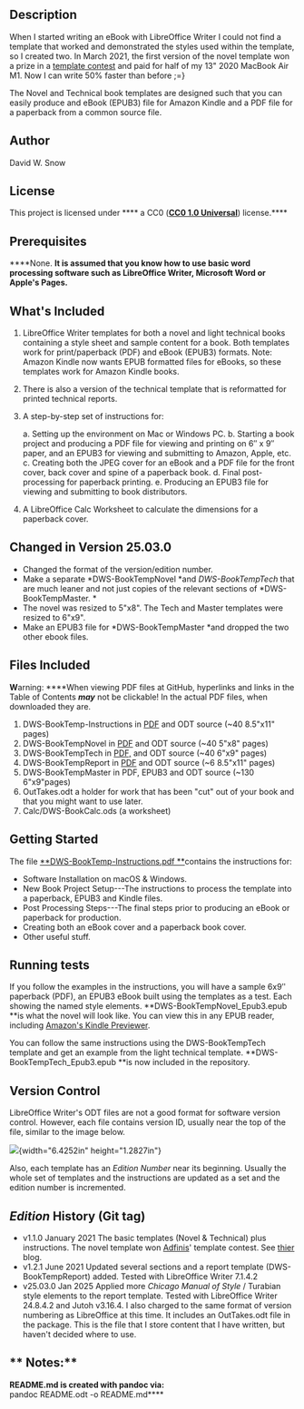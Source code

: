 ## Description

When I started writing an eBook with LibreOffice Writer I could not find
a template that worked and demonstrated the styles used within the
template, so I created two. In March 2021, the first version of the
novel template won a prize in a [template
contest](https://adfinis.com/en/blog/winners-of-the-libreoffice-template-contest-2020/)
and paid for half of my 13" 2020 MacBook Air M1. Now I can write 50%
faster than before ;=}

The Novel and Technical book templates are designed such that you can
easily produce and eBook (EPUB3) file for Amazon Kindle and a PDF file
for a paperback from a common source file.

## Author

David W. Snow

## License

This project is licensed under **** a CC0 (****[****CC0 1.0
Universal****](https://creativecommons.org/publicdomain/zero/1.0/)****)
license.****

## Prerequisites

****None. ****It is assumed that you know how to use basic word
processing software such as LibreOffice Writer, Microsoft Word or
Apple's Pages.****

## What's Included

1.  LibreOffice Writer templates for both a novel and light technical
    books containing a style sheet and sample content for a book. Both
    templates work for print/paperback (PDF) and eBook (EPUB3) formats.
    Note: Amazon Kindle now wants EPUB formatted files for eBooks, so
    these templates work for Amazon Kindle books.

2.  There is also a version of the technical template that is
    reformatted for printed technical reports.

3.  A step-by-step set of instructions for:

    a.  Setting up the environment on Mac or Windows PC.
    b.  Starting a book project and producing a PDF file for viewing and
        printing on 6″ x 9″ paper, and an EPUB3 for viewing and
        submitting to Amazon, Apple, etc.
    c.  Creating both the JPEG cover for an eBook and a PDF file for the
        front cover, back cover and spine of a paperback book.
    d.  Final post-processing for paperback printing.
    e.  Producing an EPUB3 file for viewing and submitting to book
        distributors.

4.  A LibreOffice Calc Worksheet to calculate the dimensions for a
    paperback cover.

## Changed in Version 25.03.0

-   Changed the format of the version/edition number.
-   Make a separate *DWS-BookTempNovel *and *DWS-BookTempTech* that are
    much leaner and not just copies of the relevant sections of
    *DWS-BookTempMaster. *
-   The novel was resized to 5"x8". The Tech and Master templates were
    resized to 6"x9".
-   Make an EPUB3 file for *DWS-BookTempMaster *and dropped the two
    other ebook files.

## Files Included

****W****arning: ****When viewing PDF files at GitHub, hyperlinks and
links in the Table of Contents ***may*** not be clickable! In the actual
PDF files, when downloaded they are.

1.  DWS-BookTemp-Instructions in
    [PDF](https://github.com/DavidWSnow/DWS-BookTemp/blob/main/DWS-BookTemp-Instructions.pdf)
    and ODT source (\~40 8.5"x11" pages)
2.  DWS-BookTempNovel in
    [PDF](https://github.com/DavidWSnow/DWS-BookTemp/blob/main/DWS-BookTempNovel.pdf)
    and ODT source (\~40 5"x8" pages)
3.  DWS-BookTempTech in
    [PDF,](https://github.com/DavidWSnow/DWS-BookTemp/blob/main/DWS-BookTempTech.pdf)
    and ODT source (\~40 6"x9" pages)
4.  DWS-BookTempReport in
    [PDF](https://github.com/DavidWSnow/DWS-BookTemp/blob/main/DWS-BookTempReport.pdf)
    and ODT source (\~6 8.5"x11" pages)
5.  DWS-BookTempMaster in PDF, EPUB3 and ODT source (\~130 6"x9"pages)
6.  OutTakes.odt a holder for work that has been "cut" out of your book
    and that you might want to use later.
7.  Calc/DWS-BookCalc.ods (a worksheet)

## Getting Started

The file [**DWS-BookTemp-Instructions.pdf
**](https://github.com/DavidWSnow/DWS-BookTemp/blob/main/DWS-BookTemp-Instructions.pdf)contains
the instructions for:

-   Software Installation on macOS & Windows.
-   New Book Project Setup---The instructions to process the template
    into a paperback, EPUB3 and Kindle files.
-   Post Processing Steps---The final steps prior to producing an eBook
    or paperback for production.
-   Creating both an eBook cover and a paperback book cover.
-   Other useful stuff.

## Running tests

If you follow the examples in the instructions, you will have a sample
6x9ʺ paperback (PDF), an EPUB3 eBook built using the templates as a
test. Each showing the named style elements.
**DWS-BookTempNovel\_Epub3.epub **is what the novel will look like. You
can view this in any EPUB reader, including [Amazon's Kindle
Previewer](https://www.amazon.com/gp/feature.html?ie=UTF8&docId=1000765261).

You can follow the same instructions using the DWS-BookTempTech template
and get an example from the light technical template.
**DWS-BookTempTech\_Epub3.epub **is now included in the repository.

## Version Control

LibreOffice Writer's ODT files are not a good format for software
version control. However, each file contains version ID, usually near
the top of the file, similar to the image below.

![](Pictures/10000001000005660000011435BAC746.png){width="6.4252in"
height="1.2827in"}

Also, each template has an *Edition Number* near its beginning. Usually
the whole set of templates and the instructions are updated as a set and
the edition number is incremented.

## ***Edition*** History (Git tag)

-   v1.1.0 January 2021 The basic templates (Novel & Technical) plus
    instructions. The novel template won
    [Adfinis](https://adfinis.com/en/)' template contest. See
    [thier](https://adfinis.com/en/blog/winners-of-the-libreoffice-template-contest-2020/)
    blog.
-   v1.2.1 June 2021 Updated several sections and a report template
    (DWS-BookTempReport) added. Tested with LibreOffice Writer 7.1.4.2
-   v25.03.0 Jan 2025 Applied more *Chicago Manual of Style* / Turabian
    style elements to the report template. Tested with LibreOffice
    Writer 24.8.4.2 and Jutoh v3.16.4. I also charged to the same format
    of version numbering as LibreOffice at this time. It includes an
    OutTakes.odt file in the package. This is the file that I store
    content that I have written, but haven't decided where to use.

## ** Notes:**

****README.md is created with pandoc via:****\
pandoc README.odt -o README.md****
